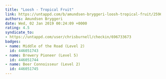 ```yaml
---
title: "Loosh - Tropical Fruit"
link: https://untappd.com/b/amundsen-bryggeri-loosh-tropical-fruit/2596360
authors: Amundsen Bryggeri
date: Wed, 02 Jan 2019 00:24:09 +0000
rating: 4.5
syndicate_to:
- https://untappd.com/user/chrisburnell/checkin/696733673
badges:
- name: Middle of the Road (Level 2)
  id: 446051743
- name: Brewery Pioneer (Level 5)
  id: 446051744
- name: Beer Connoisseur (Level 2)
  id: 446051745
---
```

